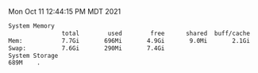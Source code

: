 Mon Oct 11 12:44:15 PM MDT 2021
```bash
System Memory
               total        used        free      shared  buff/cache   available
Mem:           7.7Gi       696Mi       4.9Gi       9.0Mi       2.1Gi       6.7Gi
Swap:          7.6Gi       290Mi       7.4Gi
System Storage
689M	.
```
```bash
